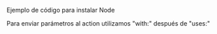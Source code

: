 Ejemplo de código para instalar Node

<!--
- name: Setup Node.js environment
uses: actions/setup-node@v4.0.4

- name: node version
run: node --version 

- name: install dependencies
  run: npm install
-->

Para enviar parámetros al action utilizamos "with:" después de "uses:"

<!-- 
      - name: Setup Node.js environment
        uses: actions/setup-node@v4.0.4
        with:
          node-version: 'latest'
 -->
